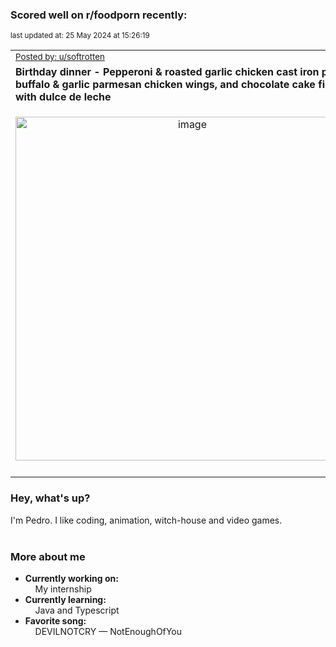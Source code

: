 ### Scored well on r/foodporn recently:

<p align="left"><sub>last updated at: 25 May 2024 at 15:26:19</sub></p>

|   |
| --- |
| <sub>[Posted by: u/softrotten][source]</sub> |
| **Birthday dinner - Pepperoni &amp; roasted garlic chicken cast iron pizzas, buffalo &amp; garlic parmesan chicken wings, and chocolate cake filled with dulce de leche** | 
|<p align="center"> <img alt="image" src="https://i.redd.it/ly5o5lvrym1d1.png" width="550" /> </p>|
|   |

### Hey, what's up?

I'm Pedro. I like coding, animation, witch-house and video games.<br><br>

### More about me
- **Currently working on:**  
&nbsp;&nbsp;&nbsp;&nbsp;My internship
- **Currently learning:**  
&nbsp;&nbsp;&nbsp;&nbsp;Java and Typescript
- **Favorite song:**  
&nbsp;&nbsp;&nbsp;&nbsp;DEVILNOTCRY — NotEnoughOfYou<br><br>

  



  
  
  
[linkedin]: https://linkedin.com/in/pedro-h-r-gomes-8a487b14a/
[gmail]: mailto:pilique11@gmail.com
[source]: https://reddit.com/r/FoodPorn/comments/1cwonhv/birthday_dinner_pepperoni_roasted_garlic_chicken/
[redditAPI]: https://www.reddit.com/dev/api/